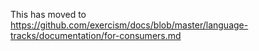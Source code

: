 This has moved to https://github.com/exercism/docs/blob/master/language-tracks/documentation/for-consumers.md

